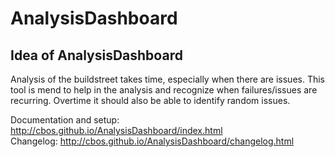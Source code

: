 # AnalysisDashboard #

## Idea of AnalysisDashboard ##

Analysis of the buildstreet takes time, especially when there are issues.
This tool is mend to help in the analysis and recognize when failures/issues are recurring. 
Overtime it should also be able to identify random issues. 

Documentation and setup: http://cbos.github.io/AnalysisDashboard/index.html  
Changelog: http://cbos.github.io/AnalysisDashboard/changelog.html
